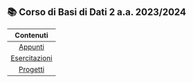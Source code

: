 ## 📚 Corso di Basi di Dati 2   a.a. 2023/2024

| Contenuti |
| :---: |
| [Appunti](appunti/) |
| [Esercitazioni](esercitazioni/README.md) |
| [Progetti](progetti/) |

